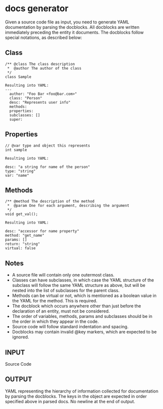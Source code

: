 # docs generator

Given a source code file as input, you need to generate YAML documentation by parsing the docblocks. All docblocks are written immediately preceding the entity it documents. The docblocks follow special notations, as described below:

## Class
```
/** @class The class description
 *  @author The author of the class
 */
class Sample

Resulting into YAML:
---
  author: "Foo Bar <foo@bar.com>"
  class: "Person"
  desc: "Represents user info"
  methods:
  properties:
  subclasses: []
  super:
```

## Properties
```
// @var type and object this represents
int sample

Resulting into YAML:

desc: "a string for name of the person"
type: "string"
var: "name"
```

## Methods
```
/** @method The description of the method
 *  @param One for each argument, describing the argument
 */
void get_val();

Resulting into YAML:

desc: "accessor for name property"
method: "get_name"
params: []
return: "string"
virtual: false
```

## Notes

* A source file will contain only one outermost class.
* Classes can have subclasses, in which case the YAML structure of the subclass will follow the same YAML structure as above, but will be nested into the list of subclasses for the parent class.
* Methods can be virtual or not, which is mentioned as a boolean value in the YAML for the method. This is required.
* The docblock which occurs anywhere other than just before the declaration of an entity, must not be considered.
* The order of variables, methods, params and subclasses should be in the order in which they appear in the code.
* Source code will follow standard indentation and spacing.
* Docblocks may contain invalid @key markers, which are expected to be ignored.

## INPUT

Source Code

## OUTPUT

YAML representing the hierarchy of information collected for documentation by parsing the docblocks. The keys in the object are expected in order specified above in parsed docs. No newline at the end of output.

